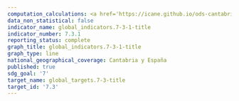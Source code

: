 ```yaml
---
computation_calculations: <a href='https://icane.github.io/ods-cantabria/assets/pdf/7.3.1.0.pdf' target='_blank'>Consumo de energía eléctrica por unidad de PIB</a>
data_non_statistical: false
indicator_name: global_indicators.7-3-1-title
indicator_number: 7.3.1
reporting_status: complete
graph_title: global_indicators.7-3-1-title
graph_type: line
national_geographical_coverage: Cantabria y España
published: true
sdg_goal: '7'
target_name: global_targets.7-3-title
target_id: '7.3'
---
```

